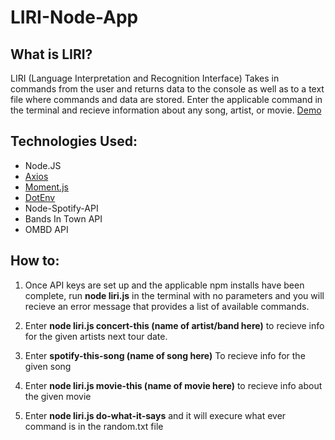 # LIRI-Node-App

## What is LIRI?
LIRI (Language Interpretation and Recognition Interface) Takes in commands from the user and returns data to the console as well as to a text file where commands and data are stored. Enter the applicable command in the terminal and recieve information about any song, artist, or movie.  [Demo](Node_Demo.mp4)

## Technologies Used:
* Node.JS
* [Axios](https://www.npmjs.com/package/axios)
* [Moment.js](https://www.npmjs.com/package/moment)
* [DotEnv](https://www.npmjs.com/package/dotenv)
* Node-Spotify-API
* Bands In Town API
* OMBD API

## How to:

1. Once API keys are set up and the applicable npm installs have been complete, run **node liri.js** in the terminal with no parameters and you will recieve an error message that provides a list of available commands.


1. Enter **node liri.js concert-this (name of artist/band here)** to recieve info for the given artists next tour date.



1. Enter **spotify-this-song (name of song here)** To recieve info for the given song
  
  
1. Enter  **node liri.js movie-this (name of movie here)** to recieve info about the given movie


1. Enter **node liri.js do-what-it-says** and it will execure what ever command is in the random.txt file




